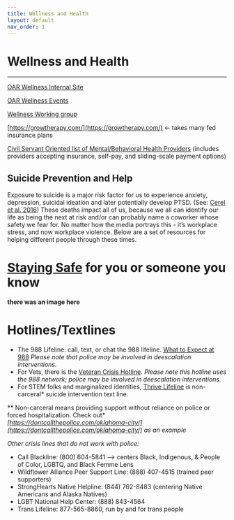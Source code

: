 ```yaml
---
title: Wellness and Health
layout: default
nav_order: 1
---
```

# Wellness and Health


---

[OAR Wellness Internal Site](https://sites.google.com/noaa.gov/oarwellness/)

[OAR Wellness Events](https://sites.google.com/noaa.gov/oarwellness/upcoming-bhw-events?authuser=1)

[Wellness Working group](https://sites.google.com/noaa.gov/oarwellness/wellness-council-workgroup?authuser=1)



[https://growtherapy.com/](https://growtherapy.com/) ← takes many fed insurance plans

[Civil Servant Oriented list of Mental/Behavioral Health Providers](https://docs.google.com/spreadsheets/d/1KVAj2jKFXDoo9GjDQHmJy5M8k1Hf9l100JQaPrDqgbI/edit?gid=0#gid=0)
(includes providers accepting insurance, self-pay, and sliding-scale payment options)

## Suicide Prevention and Help

Exposure to suicide is a major risk factor for us to experience anxiety, depression, suicidal ideation and later potentially develop PTSD. (See: [Cerel et al. 2016](https://pmc.ncbi.nlm.nih.gov/articles/PMC4716477/)) These deaths impact all of us, because we all can identify our life as being the next at risk and/or can probably name a coworker whose safety we fear for. No matter how the media portrays this - it’s workplace stress, and now workplace violence. Below are a set of resources for helping different people through these times.

# **[Staying Safe](https://stayingsafe.net/)** for you or someone you know

**there was an image here**


# Hotlines/Textlines

- The 988 Lifeline: call, text, or chat the 988 lifeline. [What to Expect at 988](https://988lifeline.org/get-help/what-to-expect/)
*Please note that police may be involved in deescalation interventions.*
- For Vets, there is the [Veteran Crisis Hotline](https://www.veteranscrisisline.net/).
*Please note this hotline uses the 988 network; police may be involved in deescalation interventions.*
- For STEM folks and marginalized identities, [Thrive Lifeline](https://thrivelifeline.org/) is non-carceral* suicide intervention text line.

** Non-carceral means providing support without reliance on police or forced hospitalization. Check out* *[https://dontcallthepolice.com/oklahoma-city/](https://dontcallthepolice.com/oklahoma-city/)* *as an example*

*Other crisis lines that do not work with police:*
- Call Blackline: (800) 604-5841 —> centers Black, Indigenous, & People of Color, LGBTQ, and Black Femme Lens
- Wildflower Alliance Peer Support Line: (888) 407-4515 (trained peer supporters)
- StrongHearts Native Helpline: (844) 762-8483 (centering Native Americans and Alaska Natives)
- LGBT National Help Center: (888) 843-4564
- Trans Lifeline: 877-565-8860, run by and for trans people